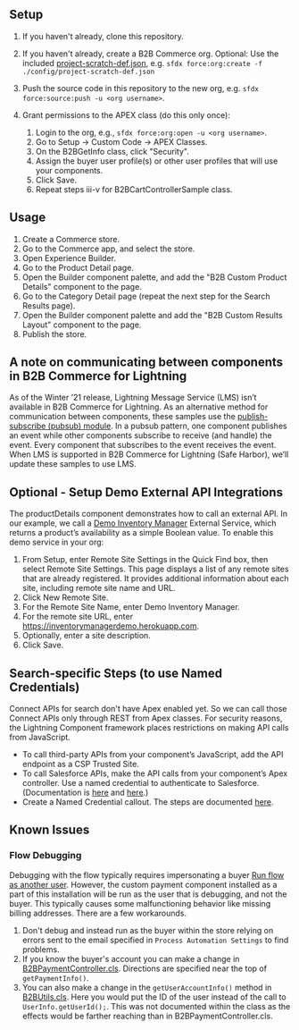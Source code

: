 ## Setup

1. If you haven't already, clone this repository.
1. If you haven't already, create a B2B Commerce org.
    Optional: Use the included [project-scratch-def.json](config/project-scratch-def.json), e.g. `sfdx force:org:create -f ./config/project-scratch-def.json`
1. Push the source code in this repository to the new org, e.g. `sfdx force:source:push -u <org username>`.
1. Grant permissions to the APEX class (do this only once):

    1. Login to the org, e.g., `sfdx force:org:open -u <org username>`.
    1. Go to Setup -> Custom Code -> APEX Classes.
    1. On the B2BGetInfo class, click "Security".
    1. Assign the buyer user profile(s) or other user profiles that will use your components.
    1. Click Save.
    1. Repeat steps iii-v for B2BCartControllerSample class.

## Usage

1. Create a Commerce store.
1. Go to the Commerce app, and select the store.
1. Open Experience Builder.
1. Go to the Product Detail page.
1. Open the Builder component palette, and add the "B2B Custom Product Details" component to the page.
1. Go to the Category Detail page (repeat the next step for the Search Results page).
1. Open the Builder component palette and add the "B2B Custom Results Layout" component to the page.
1. Publish the store.

## A note on communicating between components in B2B Commerce for Lightning

As of the Winter ’21 release, Lightning Message Service (LMS) isn’t available in B2B Commerce for Lightning. As an alternative method for communication between components, these samples use the [publish-subscribe (pubsub) module](https://developer.salesforce.com/docs/component-library/documentation/en/lwc/lwc.use_message_channel_considerations).
In a pubsub pattern, one component publishes an event while other components subscribe to receive (and handle) the event. Every component that subscribes to the event receives the event.
When LMS is supported in B2B Commerce for Lightning (Safe Harbor), we’ll update these samples to use LMS.

## Optional - Setup Demo External API Integrations

The productDetails component demonstrates how to call an external API. In our example, we call a [Demo Inventory Manager](https://inventorymanagerdemo.herokuapp.com/api/inventory/) External Service, which returns a product’s availability as a simple Boolean value. To enable this demo service in your org:

1. From Setup, enter Remote Site Settings in the Quick Find box, then select Remote Site Settings.
    This page displays a list of any remote sites that are already registered. It provides additional information about each site, including remote site name and URL.
1. Click New Remote Site.
1. For the Remote Site Name, enter Demo Inventory Manager.
1. For the remote site URL, enter https://inventorymanagerdemo.herokuapp.com.
1. Optionally, enter a site description.
1. Click Save.

## Search-specific Steps (to use Named Credentials)

Connect APIs for search don't have Apex enabled yet. So we can call those Connect APIs only through REST from Apex classes. For security reasons, the Lightning Component framework places restrictions on making API calls from JavaScript. 

* To call third-party APIs from your component’s JavaScript, add the API endpoint as a CSP Trusted Site.
* To call Salesforce APIs, make the API calls from your component’s Apex controller. Use a named credential to authenticate to Salesforce. (Documentation is [here](https://developer.salesforce.com/docs/atlas.en-us.lightning.meta/lightning/apex_api_calls.htm) and [here](https://developer.salesforce.com/docs/atlas.en-us.228.0.apexcode.meta/apexcode/apex_callouts_named_credentials.htm).)
* Create a Named Credential callout. The steps are documented [here](/examples/lwc/docs/NamedCredentials.md).

## Known Issues

### Flow Debugging

Debugging with the flow typically requires impersonating a buyer [Run flow as another user](https://help.salesforce.com/articleView?id=release-notes.rn_ls_debug_flow_as_another_user.htm&type=5&release=232). However, the custom payment component installed as a part of this installation will be run as the user that is debugging, and not the buyer. This typically causes some malfunctioning behavior like missing billing addresses. There are a few workarounds.

1. Don't debug and instead run as the buyer within the store relying on errors sent to the email specified in `Process Automation Settings` to find problems.
1. If you know the buyer's account you can make a change in [B2BPaymentController.cls](force-app/main/default/classes/B2BPaymentController.cls). Directions are specified near the top of `getPaymentInfo()`.
1. You can also make a change in the `getUserAccountInfo()` method in [B2BUtils.cls](force-app/main/default/classes/B2BUtils.cls). Here you would put the ID of the user instead of the call to `UserInfo.getUserId();`. This was not documented within the class as the effects would be farther reaching than in B2BPaymentController.cls.